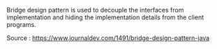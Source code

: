  Bridge design pattern is used to decouple the interfaces from implementation and hiding the implementation details from the client programs.

Source : https://www.journaldev.com/1491/bridge-design-pattern-java